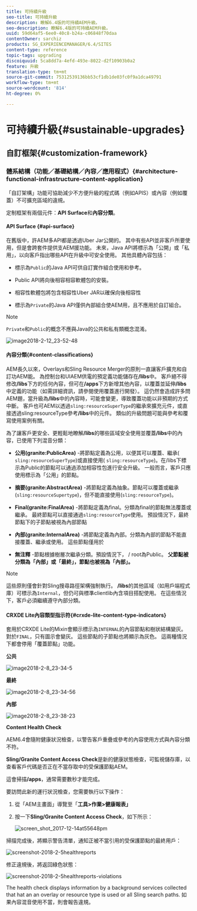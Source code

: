 ```yaml
---
title: 可持續升級
seo-title: 可持續升級
description: 瞭解6.4版的可持續AEM升級。
seo-description: 瞭解6.4版的可持續AEM升級。
uuid: 59d64af5-6ee0-40c8-b24a-c06848f70daa
contentOwner: sarchiz
products: SG_EXPERIENCEMANAGER/6.4/SITES
content-type: reference
topic-tags: upgrading
discoiquuid: 5ca8dd7a-4efd-493e-8022-d2f10903b0a2
feature: 升級
translation-type: tm+mt
source-git-commit: 75312539136bb53cf1db1de03fc0f9a1dca49791
workflow-type: tm+mt
source-wordcount: '814'
ht-degree: 0%

---
```



# 可持續升級{#sustainable-upgrades}

## 自訂框架{#customization-framework}

### 體系結構（功能／基礎結構／內容／應用程式）{#architecture-functional-infrastructure-content-application}

「自訂架構」功能可協助減少不方便升級的程式碼（例如APIS）或內容（例如覆蓋）不可擴充區域的違規。

定制框架有兩個元件：**API Surface**&#x200B;和&#x200B;**內容分類**。

#### API Surface {#api-surface}

在舊版中，許AEM多API都是透過Uber Jar公開的。 其中有些API並非客戶所要使用，但是會跨套件提供支AEM援功能。 未來，Java API將標示為「公開」或「私用」，以向客戶指出哪些API在升級中可安全使用。 其他具體內容包括：

* 標示為`Public`的Java API可供自訂實作組合使用和參考。

* Public API將向後相容相容軟體包的安裝。
* 相容性軟體包將包含相容性Uber JAR以確保向後相容性
* 標示為`Private`的Java API僅供內部組合使AEM用，且不應用於自訂組合。

>[!NOTE]
>
>`Private`和`Public`的概念不應與Java的公共和私有類概念混淆。

![image2018-2-12_23-52-48](assets/image2018-2-12_23-52-48.png)

#### 內容分類{#content-classifications}

AEM長久以來，Overlays和Sling Resource Merger的原則一直讓客戶擴充和自訂功AEM能。 為控制台和UIAEM供電的預定義功能儲存在&#x200B;**/libs**&#x200B;中。 客戶絕不得修改&#x200B;**/libs**&#x200B;下方的任何內容，但可在&#x200B;**/apps**&#x200B;下方新增其他內容，以覆蓋並延伸&#x200B;**/libs**&#x200B;中定義的功能（如需詳細資訊，請參閱使用覆蓋進行開發）。 這仍然會造成許多問AEM題，當升級為&#x200B;**/libs**&#x200B;中的內容時，可能會變更，導致覆蓋功能以非預期的方式中斷。 客戶也可AEM以透過`sling:resourceSuperType`的繼承來擴充元件，或直接透過sling:resourceType參考&#x200B;**/libs**&#x200B;中的元件。 類似的升級問題可能與參考和覆寫使用案例有關。

為了讓客戶更安全、更輕鬆地瞭解&#x200B;**/libs**&#x200B;的哪些區域安全使用並覆蓋&#x200B;**/libs**&#x200B;中的內容，已使用下列混音分類：

* **公用(granite:PublicArea)** -將節點定義為公用，以便其可以覆蓋、繼承( `sling:resourceSuperType`)或直接使用( `sling:resourceType`)。在/libs下標示為Public的節點可以通過添加相容性包進行安全升級。 一般而言，客戶只應使用標示為「公用」的節點。

* **摘要(granite:AbstractArea)** -將節點定義為抽象。節點可以覆蓋或繼承(`sling:resourceSupertype`)，但不能直接使用(`sling:resourceType`)。

* **Final(granite:FinalArea)** -將節點定義為final。分類為final的節點無法覆蓋或繼承。 最終節點可以直接通過`sling:resourceType`使用。 預設情況下，最終節點下的子節點被視為內部節點

* **內部(granite:InternalArea)** -將節點定義為內部。分類為內部的節點不能直接覆蓋、繼承或使用。 這些節點僅用於

* **無注釋** -節點根據樹層次繼承分類。預設情況下， / root為Public。 **父節點被分類為「內部」或「最終」，節點也被視為「內部」。**

>[!NOTE]
>
>這些原則僅會針對Sling搜尋路徑架構強制執行。 **/libs**&#x200B;的其他區域（如用戶端程式庫）可標示為`Internal`，但仍可與標準clientlib內含項目搭配使用。 在這些情況下，客戶必須繼續遵守內部分類。

#### CRXDE Lite內容類型指示符{#crxde-lite-content-type-indicators}

套用於CRXDE Lite的Mixin會顯示標示為`INTERNAL`的內容節點和樹狀結構變灰。 對於`FINAL`，只有圖示會變灰。 這些節點的子節點也將顯示為灰色。 這兩種情況下都會停用「覆蓋節點」功能。

**公共**

![image2018-2-8_23-34-5](assets/image2018-2-8_23-34-5.png)

**最終**

![image2018-2-8_23-34-56](assets/image2018-2-8_23-34-56.png)

**內部**

![image2018-2-8_23-38-23](assets/image2018-2-8_23-38-23.png)

**Content Health Check**

AEM6.4會隨附健康狀況檢查，以警告客戶重疊或參考的內容使用方式與內容分類不符。

**Sling/Granite Content Access Check**&#x200B;是新的健康狀態檢查，可監視儲存庫，以查看客戶代碼是否正在不當存取中的受保護節點AEM。

這會掃描&#x200B;**/apps**，通常需要數秒才能完成。

要訪問此新的運行狀況檢查，您需要執行以下操作：

1. 從「AEM主畫面」導覽至「**工具>作業>健康報表」**
1. 按一下&#x200B;**Sling/Granite Content Access Check**，如下所示：

   ![screen_shot_2017-12-14at55648pm](assets/screen_shot_2017-12-14at55648pm.png)

掃描完成後，將顯示警告清單，通知正被不當引用的受保護節點的最終用戶：

![screenshot-2018-2-5healthreports](assets/screenshot-2018-2-5healthreports.png)

修正違規後，將返回綠色狀態：

![screenshot-2018-2-5healthreports-violations](assets/screenshot-2018-2-5healthreports-violations.png)

The health check displays information by a background services collected that hat an an overlay or resource type is used or all Sling search paths. 如果內容混音使用不當，則會報告違規。
